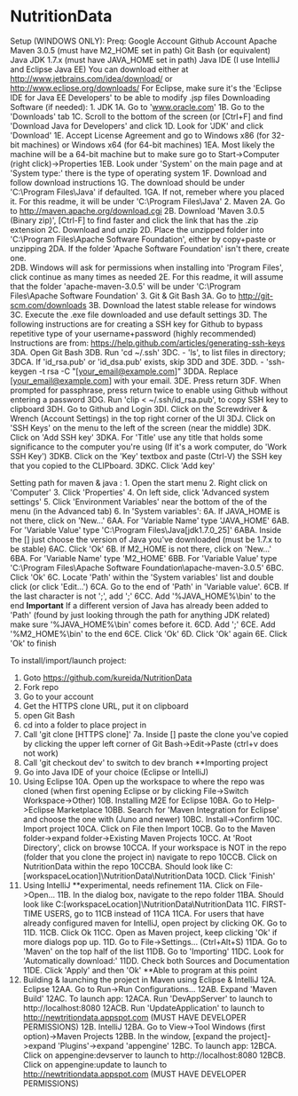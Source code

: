 NutritionData
=============
Setup (WINDOWS ONLY):
Preq:
	Google Account
	Github Account
	Apache Maven 3.0.5 (must have M2_HOME set in path)
	Git Bash (or equivalent)	
	Java JDK 1.7.x (must have JAVA_HOME set in path)
	Java IDE (I use IntelliJ and Eclipse Java EE)
		You can download either at http://www.jetbrains.com/idea/download/ or http://www.eclipse.org/downloads/
		For Eclipse, make sure it's the 'Eclipse IDE for Java EE Developers' to be able to modify .jsp files
Downloading Software (if needed):
	1. JDK
		1A. Go to 'www.oracle.com'
		1B. Go to the 'Downloads' tab
		1C. Scroll to the bottom of the screen (or [Ctrl+F] and find 'Download Java for Developers' and click
		1D. Look for 'JDK' and click 'Download'
		1E. Accept License Agreement and go to Windows x86 (for 32-bit machines) or Windows x64 (for 64-bit machines)
			1EA. Most likely the machine will be a 64-bit machine but to make sure go to Start->Computer (right click)->Properties
			1EB. Look under 'System' on the main page and at 'System type:' there is the type of operating system
		1F. Download and follow download instructions
		1G. The download should be under 'C:\Program Files\Java' if defaulted.
			1GA. If not, remeber where you placed it.  For this readme, it will be under 'C:\Program Files\Java'
	2. Maven
		2A. Go to http://maven.apache.org/download.cgi
		2B. Download 'Maven 3.0.5 (Binary zip)', [Ctrl-F] to find faster and click the link that has the .zip extension
		2C. Download and unzip
		2D. Place the unzipped folder into 'C:\Program Files\Apache Software Foundation', either by copy+paste or unzipping
			2DA. If the folder 'Apache Software Foundation' isn't there, create one.  
			2DB. Windows will ask for permissions when installing into 'Program Files', click continue as many times as needed
		2E. For this readme, it will assume that the folder 'apache-maven-3.0.5' will be under 'C:\Program Files\Apache Software Foundation'
	3. Git & Git Bash
		3A. Go to http://git-scm.com/downloads
		3B. Download the latest stable release for windows
		3C. Execute the .exe file downloaded and use default settings
		3D. The following instructions are for creating a SSH key for Github to bypass repetitive type of your username+password
			(highly recommended)
			Instructions are from: https://help.github.com/articles/generating-ssh-keys
			3DA. Open Git Bash
			3DB. Run 'cd ~/.ssh'
			3DC.  -	 'ls', to list files in directory;
				3DCA. If 'id_rsa.pub' or 'id_dsa.pub' exists, skip 3DD and 3DE. 
			3DD.  -  'ssh-keygen -t rsa -C "[your_email@example.com]"
				3DDA. Replace [your_email@example.com] with your email.
			3DE. Press return
			3DF. When prompted for passphrase, press return twice to enable using Github without entering a password
			3DG. Run 'clip < ~/.ssh/id_rsa.pub', to copy SSH key to clipboard
			3DH. Go to Github and Login
			3DI. Click on the Screwdriver & Wrench (Account Settings) in the top right corner of the UI
			3DJ. Click on 'SSH Keys' on the menu to the left of the screen (near the middle)
			3DK. Click on 'Add SSH key'
				3DKA. For 'Title' use any title that holds some significance to the computer you're using
						(If it's a work computer, do 'Work SSH Key')
				3DKB. Click on the 'Key' textbox and paste (Ctrl-V) the SSH key that you copied to the CLIPboard.
				3DKC. Click 'Add key'
			
Setting path for maven & java :
	1. Open the start menu
	2. Right click on 'Computer'
	3. Click 'Properties'
	4. On left side, click 'Advanced system settings'
	5. Click 'Environment Variables' near the bottom of the of the menu (in the Advanced tab)
	6. In 'System variables':
		6A. If JAVA_HOME is not there, click on 'New...'
			6AA. For 'Variable Name' type 'JAVA_HOME'
			6AB. For 'Variable Value' type 'C:\Program Files\Java\[jdk1.7.0_25]'
				6ABA. Inside the [] just choose the version of Java you've downloaded (must be 1.7.x to be stable)
			6AC. Click 'Ok'
		6B. If M2_HOME is not there, click on 'New...'
			6BA. For 'Variable Name' type 'M2_HOME'
			6BB. For 'Variable Value' type 'C:\Program Files\Apache Software Foundation\apache-maven-3.0.5'
			6BC. Click 'Ok'
		6C. Locate 'Path' within the 'System variables' list and double click (or click 'Edit...')
			6CA. Go to the end of 'Path' in 'Variable value'.
			6CB. If the last character is not ';', add ';'
			6CC. Add '%JAVA_HOME%\bin' to the end
				**Important** If a different version of Java has already been added to 'Path' (found by just looking through the path for anything JDK related) make sure '%JAVA_HOME%\bin' comes before it.
			6CD. Add ';'
			6CE. Add '%M2_HOME%\bin' to the end
			6CE. Click 'Ok'
		6D. Click 'Ok' again
		6E. Click 'Ok' to finish
		
To install/import/launch project: 
1. Goto https://github.com/kureida/NutritionData
2. Fork repo
3. Go to your account
4. Get the HTTPS clone URL, put it on clipboard
5. open Git Bash
6. cd into a folder to place project in
7. Call 'git clone [HTTPS clone]'
	7a. Inside [] paste the clone you've copied by clicking the upper left corner of Git Bash->Edit->Paste (ctrl+v does not work)
8. Call 'git checkout dev' to switch to dev branch
**Importing project
9. Go into Java IDE of your choice (Eclipse or IntelliJ)
10. Using Eclipse
	10A. Open up the workspace to where the repo was cloned (when first opening Eclipse or by clicking File->Switch Workspace->Other)
	10B. Installing M2E for Eclipse
		10BA. Go to Help->Eclipse Marketplace
		10BB. Search for 'Maven Integration for Eclipse' and choose the one with (Juno and newer)
		10BC. Install->Confirm
	10C. Import project
		10CA. Click on File then Import
		10CB. Go to the Maven folder->expand folder->Existing Maven Projects
		10CC. At 'Root Directory', click on browse
			10CCA. If your workspace is NOT in the repo (folder that you clone the project in) navigate to repo
			10CCB. Click on NutritionData within the repo 
				10CCBA. Should look like C:\[workspaceLocation]\NutritionData\NutritionData
		10CD. Click 'Finish'
11. Using IntelliJ **experimental, needs refinement
	11A. Click on File->Open...
	11B. In the dialog box, navigate to the repo folder 
		11BA. Should look like C:\[workspaceLocation]\NutritionData\NutritionData
	11C. FIRST-TIME USERS, go to 11CB instead of 11CA
		11CA. For users that have already configured maven for IntelliJ, open project by clicking OK.  Go to 11D.
		11CB. Click Ok
		11CC. Open as Maven project, keep clicking 'Ok' if more dialogs pop up. 
	11D. Go to File->Settings... (Ctrl+Alt+S)
		11DA. Go to 'Maven' on the top half of the list
		11DB. Go to 'Importing'
		11DC. Look for 'Automatically download:'
		11DD. Check both Sources and Documentation
		11DE. Click 'Apply' and then 'Ok'
**Able to program at this point
12. Building & launching the project in Maven using Eclipse & IntelliJ
	12A. Eclipse
		12AA. Go to Run->Run Configurations...
		12AB. Expand 'Maven Build'
		12AC. To launch app:
			12ACA. Run 'DevAppServer' to launch to http://localhost:8080
			12ACB. Run 'UpdateApplication' to launch to http://newtritiondata.appspot.com (MUST HAVE DEVELOPER PERMISSIONS)
	12B. IntelliJ
		12BA. Go to View->Tool Windows (first option)->Maven Projects
		12BB. In the window, [expand the project]->expand 'Plugins'->expand 'appengine'
		12BC. To launch app: 
			12BCA. Click on appengine:devserver to launch to http://localhost:8080
			12BCB. Click on appengine:update to launch to http://newtritiondata.appspot.com (MUST HAVE DEVELOPER PERMISSIONS)